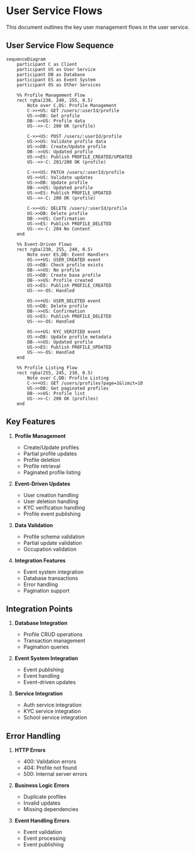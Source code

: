 # User Service Flows

This document outlines the key user management flows in the user service.

## User Service Flow Sequence

```mermaid
sequenceDiagram
    participant C as Client
    participant US as User Service
    participant DB as Database
    participant ES as Event System
    participant OS as Other Services

    %% Profile Management Flow
    rect rgba(230, 240, 255, 0.5)
        Note over C,OS: Profile Management
        C->>+US: GET /users/:userId/profile
        US->>DB: Get profile
        DB-->>US: Profile data
        US-->>-C: 200 OK (profile)

        C->>+US: POST /users/:userId/profile
        US->>US: Validate profile data
        US->>DB: Create/Update profile
        DB-->>US: Updated profile
        US->>ES: Publish PROFILE_CREATED/UPDATED
        US-->>-C: 201/200 OK (profile)

        C->>+US: PATCH /users/:userId/profile
        US->>US: Validate updates
        US->>DB: Update profile
        DB-->>US: Updated profile
        US->>ES: Publish PROFILE_UPDATED
        US-->>-C: 200 OK (profile)

        C->>+US: DELETE /users/:userId/profile
        US->>DB: Delete profile
        DB-->>US: Confirmation
        US->>ES: Publish PROFILE_DELETED
        US-->>-C: 204 No Content
    end

    %% Event-Driven Flows
    rect rgba(230, 255, 240, 0.5)
        Note over ES,DB: Event Handlers
        OS->>+US: USER_CREATED event
        US->>DB: Check profile exists
        DB-->>US: No profile
        US->>DB: Create base profile
        DB-->>US: Profile created
        US->>ES: Publish PROFILE_CREATED
        US-->>-OS: Handled

        OS->>+US: USER_DELETED event
        US->>DB: Delete profile
        DB-->>US: Confirmation
        US->>ES: Publish PROFILE_DELETED
        US-->>-OS: Handled

        OS->>+US: KYC_VERIFIED event
        US->>DB: Update profile metadata
        DB-->>US: Updated profile
        US->>ES: Publish PROFILE_UPDATED
        US-->>-OS: Handled
    end

    %% Profile Listing Flow
    rect rgba(255, 245, 230, 0.5)
        Note over C,DB: Profile Listing
        C->>+US: GET /users/profiles?page=1&limit=10
        US->>DB: Get paginated profiles
        DB-->>US: Profile list
        US-->>-C: 200 OK (profiles)
    end
```

## Key Features

1. **Profile Management**
   - Create/Update profiles
   - Partial profile updates
   - Profile deletion
   - Profile retrieval
   - Paginated profile listing

2. **Event-Driven Updates**
   - User creation handling
   - User deletion handling
   - KYC verification handling
   - Profile event publishing

3. **Data Validation**
   - Profile schema validation
   - Partial update validation
   - Occupation validation

4. **Integration Features**
   - Event system integration
   - Database transactions
   - Error handling
   - Pagination support

## Integration Points

1. **Database Integration**
   - Profile CRUD operations
   - Transaction management
   - Pagination queries

2. **Event System Integration**
   - Event publishing
   - Event handling
   - Event-driven updates

3. **Service Integration**
   - Auth service integration
   - KYC service integration
   - School service integration

## Error Handling

1. **HTTP Errors**
   - 400: Validation errors
   - 404: Profile not found
   - 500: Internal server errors

2. **Business Logic Errors**
   - Duplicate profiles
   - Invalid updates
   - Missing dependencies

3. **Event Handling Errors**
   - Event validation
   - Event processing
   - Event publishing 